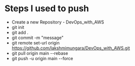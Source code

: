 # Steps I used to push 

- Create a new Repository - DevOps_with_AWS
- git init
- git add .
- git commit -m "message"
- git remote set-url origin https://github.com/lakshmimungara/DevOps_with_AWS.git
- git pull origin main --rebase
- git push -u origin main --force
